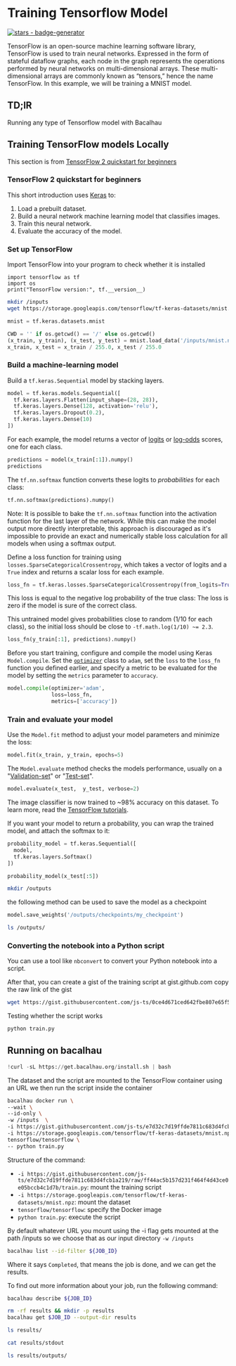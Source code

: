 # Training Tensorflow Model

[![stars - badge-generator](https://img.shields.io/github/stars/bacalhau-project/bacalhau?style=social)](https://github.com/bacalhau-project/bacalhau)

TensorFlow is an open-source machine learning software library, TensorFlow is used to train neural networks. Expressed in the form of stateful dataflow graphs, each node in the graph represents the operations performed by neural networks on multi-dimensional arrays. These multi-dimensional arrays are commonly known as “tensors,” hence the name TensorFlow. In this example, we will be training a MNIST model.

## TD;lR

Running any type of Tensorflow model with Bacalhau

## Training TensorFlow models Locally

This section is from [TensorFlow 2 quickstart for beginners](https://colab.research.google.com/github/tensorflow/docs/blob/master/site/en/tutorials/quickstart/beginner.ipynb)

### TensorFlow 2 quickstart for beginners

This short introduction uses [Keras](https://www.tensorflow.org/guide/keras/overview) to:

1. Load a prebuilt dataset.
2. Build a neural network machine learning model that classifies images.
3. Train this neural network.
4. Evaluate the accuracy of the model.

### Set up TensorFlow

Import TensorFlow into your program to check whether it is installed

```
import tensorflow as tf
import os
print("TensorFlow version:", tf.__version__)
```

```bash
mkdir /inputs
wget https://storage.googleapis.com/tensorflow/tf-keras-datasets/mnist.npz -O /inputs/mnist.npz
```

```python
mnist = tf.keras.datasets.mnist

CWD = '' if os.getcwd() == '/' else os.getcwd()
(x_train, y_train), (x_test, y_test) = mnist.load_data('/inputs/mnist.npz')
x_train, x_test = x_train / 255.0, x_test / 255.0
```

### Build a machine-learning model

Build a `tf.keras.Sequential` model by stacking layers.

```python
model = tf.keras.models.Sequential([
  tf.keras.layers.Flatten(input_shape=(28, 28)),
  tf.keras.layers.Dense(128, activation='relu'),
  tf.keras.layers.Dropout(0.2),
  tf.keras.layers.Dense(10)
])
```

For each example, the model returns a vector of [logits](https://developers.google.com/machine-learning/glossary#logits) or [log-odds](https://developers.google.com/machine-learning/glossary#log-odds) scores, one for each class.

```python
predictions = model(x_train[:1]).numpy()
predictions
```

The `tf.nn.softmax` function converts these logits to _probabilities_ for each class:

```python
tf.nn.softmax(predictions).numpy()
```

Note: It is possible to bake the `tf.nn.softmax` function into the activation function for the last layer of the network. While this can make the model output more directly interpretable, this approach is discouraged as it's impossible to provide an exact and numerically stable loss calculation for all models when using a softmax output.

Define a loss function for training using `losses.SparseCategoricalCrossentropy`, which takes a vector of logits and a `True` index and returns a scalar loss for each example.

```python
loss_fn = tf.keras.losses.SparseCategoricalCrossentropy(from_logits=True)
```

This loss is equal to the negative log probability of the true class: The loss is zero if the model is sure of the correct class.

This untrained model gives probabilities close to random (1/10 for each class), so the initial loss should be close to `-tf.math.log(1/10) ~= 2.3`.

```python
loss_fn(y_train[:1], predictions).numpy()
```

Before you start training, configure and compile the model using Keras `Model.compile`. Set the [`optimizer`](https://www.tensorflow.org/api\_docs/python/tf/keras/optimizers) class to `adam`, set the `loss` to the `loss_fn` function you defined earlier, and specify a metric to be evaluated for the model by setting the `metrics` parameter to `accuracy`.

```python
model.compile(optimizer='adam',
              loss=loss_fn,
              metrics=['accuracy'])
```

### Train and evaluate your model

Use the `Model.fit` method to adjust your model parameters and minimize the loss:

```python
model.fit(x_train, y_train, epochs=5)
```

The `Model.evaluate` method checks the models performance, usually on a "[Validation-set](https://developers.google.com/machine-learning/glossary#validation-set)" or "[Test-set](https://developers.google.com/machine-learning/glossary#test-set)".

```python
model.evaluate(x_test,  y_test, verbose=2)
```

The image classifier is now trained to \~98% accuracy on this dataset. To learn more, read the [TensorFlow tutorials](https://www.tensorflow.org/tutorials/).

If you want your model to return a probability, you can wrap the trained model, and attach the softmax to it:

```python
probability_model = tf.keras.Sequential([
  model,
  tf.keras.layers.Softmax()
])
```

```python
probability_model(x_test[:5])
```

```bash
mkdir /outputs
```

the following method can be used to save the model as a checkpoint

```python
model.save_weights('/outputs/checkpoints/my_checkpoint')
```

```bash
ls /outputs/
```

### Converting the notebook into a Python script

You can use a tool like `nbconvert` to convert your Python notebook into a script.

After that, you can create a gist of the training script at gist.github.com copy the raw link of the gist

```bash
wget https://gist.githubusercontent.com/js-ts/0ce4d671ced642fbe807e65f5186ae87/raw/7f28cc497cc1c509661a33b144c0683b8fc97f41/train.py
```

Testing whether the script works

```bash
python train.py
```

## Running on bacalhau

```python
!curl -sL https://get.bacalhau.org/install.sh | bash
```

The dataset and the script are mounted to the TensorFlow container using an URL we then run the script inside the container

```bash
bacalhau docker run \
--wait \
--id-only \
-w /inputs  \
-i https://gist.githubusercontent.com/js-ts/e7d32c7d19ffde7811c683d4fcb1a219/raw/ff44ac5b157d231f464f4d43ce0e05bccb4c1d7b/train.py \
-i https://storage.googleapis.com/tensorflow/tf-keras-datasets/mnist.npz \
tensorflow/tensorflow \
-- python train.py
```

Structure of the command:

* `-i https://gist.githubusercontent.com/js-ts/e7d32c7d19ffde7811c683d4fcb1a219/raw/ff44ac5b157d231f464f4d43ce0e05bccb4c1d7b/train.py`: mount the training script
* `-i https://storage.googleapis.com/tensorflow/tf-keras-datasets/mnist.npz`: mount the dataset
* `tensorflow/tensorflow`: specify the Docker image
* `python train.py`: execute the script

By default whatever URL you mount using the -i flag gets mounted at the path /inputs so we choose that as our input directory `-w /inputs`

```bash
bacalhau list --id-filter ${JOB_ID}
```

Where it says `Completed`, that means the job is done, and we can get the results.

To find out more information about your job, run the following command:

```bash
bacalhau describe ${JOB_ID}
```

```bash
rm -rf results && mkdir -p results
bacalhau get $JOB_ID --output-dir results
```

```bash
ls results/
```

```bash
cat results/stdout
```

```bash
ls results/outputs/
```
